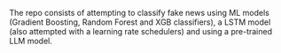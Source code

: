 The repo consists of attempting to classify fake news using ML models (Gradient Boosting, Random Forest and XGB classifiers), a LSTM model (also attempted with a learning rate schedulers) and using a pre-trained LLM model. 
